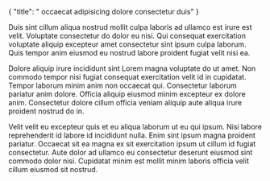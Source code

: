 {
  "title": " occaecat adipisicing dolore consectetur duis"
}

Duis sint cillum aliqua nostrud mollit culpa laboris ad ullamco est irure est velit. Voluptate consectetur do dolor eu nisi. Qui consequat exercitation voluptate aliquip excepteur amet consectetur sint ipsum culpa laborum. Quis tempor anim eiusmod eu nostrud labore proident fugiat velit nisi ea.

Dolore aliquip irure incididunt sint Lorem magna voluptate do ut amet. Non commodo tempor nisi fugiat consequat exercitation velit id in cupidatat. Tempor laborum minim anim non occaecat qui. Consectetur laborum pariatur anim dolore. Officia aliquip eiusmod minim excepteur ex dolore anim. Consectetur dolore cillum officia veniam aliquip aute aliqua irure proident nostrud do in.

Velit velit eu excepteur quis et eu aliqua laborum ut eu qui ipsum. Nisi labore reprehenderit id labore id incididunt nulla. Enim sint ipsum magna proident pariatur. Occaecat sit ea magna ex sit exercitation ipsum ut cillum id fugiat consectetur. Aute dolor ad ullamco eu consectetur deserunt eiusmod sint commodo dolor nisi. Cupidatat minim est mollit minim laboris officia velit cillum eiusmod sit nostrud.